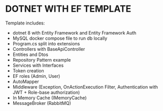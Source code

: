 # DOTNET WITH EF TEMPLATE

Template includes:
- dotnet 8 with Entity Framework and Entity Framework Auth
- MySQL docker compose file to run db locally
- Program.cs split into extensions
- Controllers with BaseApiController
- Entities and Dtos
- Repository Pattern example
- Services with Interfaces
- Token creation
- EF roles (Admin, User)
- AutoMapper
- Middleware (Exception, OnActionExecution Filter, Authentication with JWT + Role-base authorization)
- In Memory Cache (IMemoryCache)
- MessageBroker (RabbitMQ)
